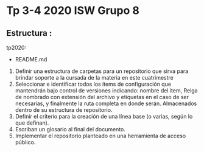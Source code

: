 # Tp 3-4 2020 ISW Grupo 8

## Estructura :
tp2020:
  * README.md
1. Definir una estructura de carpetas para un repositorio que sirva para brindar soporte a la cursada de la materia en este cuatrimestre
2. Seleccionar e identificar todos los ítems de configuración que mantendrán bajo control de versiones indicando: nombre del ítem, Relga de nombrado con extensión del archivo y etiquetas en el caso de ser necesarias, y finalmente la ruta completa en donde serán. Almacenados dentro de su estructura de repositorio.
3. Definir el criterio para la creación de una línea base (o varias, según lo que definan).
4. Escriban un glosario al final del documento.
5. Implementar el repositorio planteado en una herramienta de acceso público.
